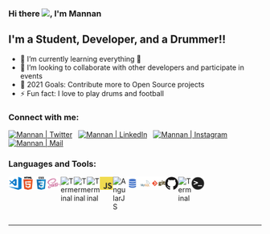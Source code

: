 ### Hi there <img src="https://raw.githubusercontent.com/micepram/micepram/master/Hi.gif" width="23px">, I'm Mannan 

## I'm a Student, Developer, and a Drummer!!

- 🌱 I’m currently learning everything 🤣
- 👯 I’m looking to collaborate with other developers and participate in events
- 🥅 2021 Goals: Contribute more to Open Source projects
- ⚡ Fun fact: I love to play drums and football

### Connect with me:

[<img alt="Mannan | Twitter" width="22px" src="https://cdn.jsdelivr.net/npm/simple-icons@v3/icons/twitter.svg" />][twitter]
&nbsp;
[<img alt="Mannan | LinkedIn" width="22px" src="https://cdn.jsdelivr.net/npm/simple-icons@v3/icons/linkedin.svg" />][linkedin]
&nbsp;
[<img alt="Mannan | Instagram" width="22px" src="https://cdn.jsdelivr.net/npm/simple-icons@v3/icons/instagram.svg" />][instagram]
&nbsp;
[<img alt="Mannan | Mail" width="22px" src="https://cdn.jsdelivr.net/npm/simple-icons@v3/icons/gmail.svg" />][gmail]
<br />

### Languages and Tools:
<p>
<img align="left" alt="Visual Studio Code" width="26px" src="https://raw.githubusercontent.com/github/explore/80688e429a7d4ef2fca1e82350fe8e3517d3494d/topics/visual-studio-code/visual-studio-code.png" />
&nbsp;
<img align="left" alt="HTML5" width="26px" src="https://raw.githubusercontent.com/github/explore/80688e429a7d4ef2fca1e82350fe8e3517d3494d/topics/html/html.png" />
&nbsp;
<img align="left" alt="CSS3" width="26px" src="https://raw.githubusercontent.com/github/explore/80688e429a7d4ef2fca1e82350fe8e3517d3494d/topics/css/css.png" />
&nbsp;
<img align="left" alt="Sass" width="26px" src="https://raw.githubusercontent.com/github/explore/80688e429a7d4ef2fca1e82350fe8e3517d3494d/topics/sass/sass.png" />
&nbsp;
<img align="left" alt="Terminal" width="26px" src="https://img.icons8.com/dusk/64/000000/python.png" />
&nbsp;
<img align="left" alt="Terminal" width="26px" src="https://img.icons8.com/windows/32/000000/django.png" />
&nbsp;
<img align="left" alt="Terminal" width="26px" src="https://img.icons8.com/ios/50/000000/php-server.png" />
&nbsp;
<img align="left" alt="JavaScript" width="26px" src="https://raw.githubusercontent.com/github/explore/80688e429a7d4ef2fca1e82350fe8e3517d3494d/topics/javascript/javascript.png" />
&nbsp;
<img align="left" alt="AngularJS" width="26px" src="https://img.icons8.com/color/48/000000/angularjs.png" />
&nbsp;
<img align="left" alt="SQL" width="26px" src="https://raw.githubusercontent.com/github/explore/80688e429a7d4ef2fca1e82350fe8e3517d3494d/topics/sql/sql.png" />
&nbsp;
<img align="left" alt="MySQL" width="26px" src="https://raw.githubusercontent.com/github/explore/80688e429a7d4ef2fca1e82350fe8e3517d3494d/topics/mysql/mysql.png" />
&nbsp;
<img align="left" alt="Git" width="26px" src="https://raw.githubusercontent.com/github/explore/80688e429a7d4ef2fca1e82350fe8e3517d3494d/topics/git/git.png" />
&nbsp;
<img align="left" alt="GitHub" width="26px" src="https://raw.githubusercontent.com/github/explore/78df643247d429f6cc873026c0622819ad797942/topics/github/github.png" />
&nbsp;
<img align="left" alt="Terminal" width="26px" src="https://img.icons8.com/dusk/64/000000/linux.png" />
&nbsp;
<img align="left" alt="Terminal" width="26px" src="https://raw.githubusercontent.com/github/explore/80688e429a7d4ef2fca1e82350fe8e3517d3494d/topics/terminal/terminal.png" />
&nbsp;
</p>
<br />
<br />

---

[twitter]: https://twitter.com/GoyalMannan
[instagram]: https://instagram.com/mannan_goyal
[linkedin]: https://www.linkedin.com/in/mannan-goyal-1235751bb/
[facebook]: facebook.com/mannan.goyal.5
[gmail]: mailto:mannangoyal15@gmail.com

